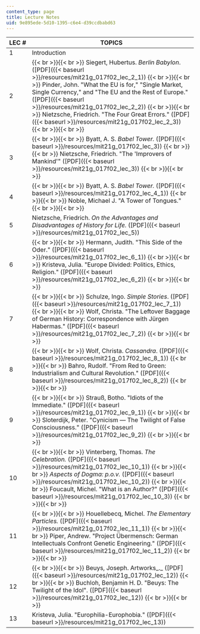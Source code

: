 ```yaml
---
content_type: page
title: Lecture Notes
uid: 9e895ede-5d10-1395-c6e4-d39ccdbabd63
---
```


| LEC # | TOPICS |
| --- | --- |
| 1 | Introduction |
| 2 |  {{< br >}}{{< br >}} Siegert, Hubertus. _Berlin Babylon_. ([PDF]({{< baseurl >}}/resources/mit21g_017f02_lec_2_1)) {{< br >}}{{< br >}} Pinder, John. "What the EU is for," "Single Market, Single Currency," and "The EU and the Rest of Europe." ([PDF]({{< baseurl >}}/resources/mit21g_017f02_lec_2_2)) {{< br >}}{{< br >}} Nietzsche, Friedrich. "The Four Great Errors." ([PDF]({{< baseurl >}}/resources/mit21g_017f02_lec_2_3)) {{< br >}}{{< br >}}  |
| 3 |  {{< br >}}{{< br >}} Byatt, A. S. _Babel Tower._ ([PDF]({{< baseurl >}}/resources/mit21g_017f02_lec_3)) {{< br >}}{{< br >}} Nietzsche, Friedrich. "The 'Improvers of Mankind'" ([PDF]({{< baseurl >}}/resources/mit21g_017f02_lec_3)) {{< br >}}{{< br >}}  |
| 4 |  {{< br >}}{{< br >}} Byatt, A. S. _Babel Tower._ ([PDF]({{< baseurl >}}/resources/mit21g_017f02_lec_4_1)) {{< br >}}{{< br >}} Noble, Michael J. "A Tower of Tongues." {{< br >}}{{< br >}}  |
| 5 | Nietzsche, Friedrich. _On the Advantages and Disadvantages of History for Life._ ([PDF]({{< baseurl >}}/resources/mit21g_017f02_lec_5)) |
| 6 |  {{< br >}}{{< br >}} Hermann, Judith. "This Side of the Oder." ([PDF]({{< baseurl >}}/resources/mit21g_017f02_lec_6_1)) {{< br >}}{{< br >}} Kristeva, Julia. "Europe Divided: Politics, Ethics, Religion." ([PDF]({{< baseurl >}}/resources/mit21g_017f02_lec_6_2)) {{< br >}}{{< br >}}  |
| 7 |  {{< br >}}{{< br >}} Schulze, Ingo. _Simple Stories_. ([PDF]({{< baseurl >}}/resources/mit21g_017f02_lec_7_1)) {{< br >}}{{< br >}} Wolf, Christa. "The Leftover Baggage of German History: Correspondence with Jürgen Habermas." ([PDF]({{< baseurl >}}/resources/mit21g_017f02_lec_7_2)) {{< br >}}{{< br >}}  |
| 8 |  {{< br >}}{{< br >}} Wolf, Christa. _Cassandra_. ([PDF]({{< baseurl >}}/resources/mit21g_017f02_lec_8_1)) {{< br >}}{{< br >}} Bahro, Rudolf. "From Red to Green: Industrialism and Cultural Revolution." ([PDF]({{< baseurl >}}/resources/mit21g_017f02_lec_8_2)) {{< br >}}{{< br >}}  |
| 9 |  {{< br >}}{{< br >}} Strauß, Botho. "Idiots of the Immediate." ([PDF]({{< baseurl >}}/resources/mit21g_017f02_lec_9_1)) {{< br >}}{{< br >}} Sloterdijk, Peter. "Cynicism — The Twilight of False Consciousness." ([PDF]({{< baseurl >}}/resources/mit21g_017f02_lec_9_2)) {{< br >}}{{< br >}}  |
| 10 |  {{< br >}}{{< br >}} Vinterberg, Thomas. _The Celebration._ ([PDF]({{< baseurl >}}/resources/mit21g_017f02_lec_10_1)) {{< br >}}{{< br >}} _Aspects of Dogma: p.o.v._ ([PDF]({{< baseurl >}}/resources/mit21g_017f02_lec_10_2)) {{< br >}}{{< br >}} Foucault, Michel. "What is an Author?" ([PDF]({{< baseurl >}}/resources/mit21g_017f02_lec_10_3)) {{< br >}}{{< br >}}  |
| 11 |  {{< br >}}{{< br >}} Houellebecq, Michel. _The Elementary Particles._ ([PDF]({{< baseurl >}}/resources/mit21g_017f02_lec_11_1)) {{< br >}}{{< br >}} Piper, Andrew. "Project Übermensch: German Intellectuals Confront Genetic Engineering." ([PDF]({{< baseurl >}}/resources/mit21g_017f02_lec_11_2)) {{< br >}}{{< br >}}  |
| 12 |  {{< br >}}{{< br >}} Beuys, Joseph. Artworks_._ ([PDF]({{< baseurl >}}/resources/mit21g_017f02_lec_12)) {{< br >}}{{< br >}} Buchloh, Benjamin H. D. "Beuys: The Twilight of the Idol". ([PDF]({{< baseurl >}}/resources/mit21g_017f02_lec_12)) {{< br >}}{{< br >}}  |
| 13 | Kristeva, Julia. "Europhilia-Europhobia." ([PDF]({{< baseurl >}}/resources/mit21g_017f02_lec_13))